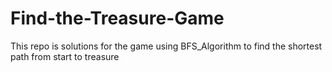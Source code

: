 # Find-the-Treasure-Game
This  repo is solutions for the game using BFS_Algorithm to find the shortest path from start to treasure

